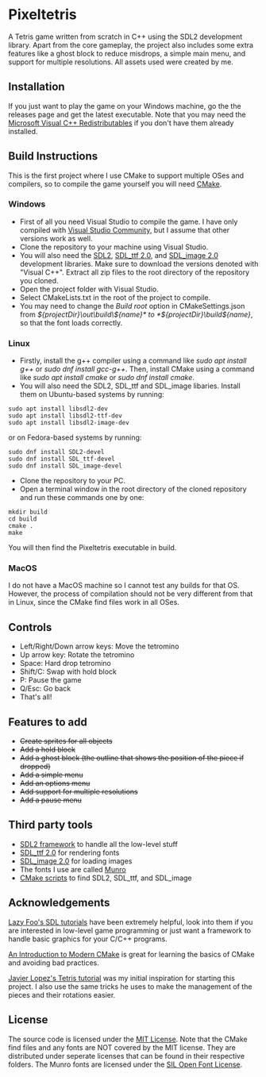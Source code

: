 # Pixeltetris
A Tetris game written from scratch in C++ using the SDL2 development library. Apart from the core gameplay, the project also includes some extra features like a ghost block to reduce misdrops, a simple main menu, and support for multiple resolutions. All assets used were created by me.

## Installation
If you just want to play the game on your Windows machine, go the the releases page and get the latest executable. Note that you may need the [Microsoft Visual C++ Redistributables](https://support.microsoft.com/en-us/topic/the-latest-supported-visual-c-downloads-2647da03-1eea-4433-9aff-95f26a218cc0) if you don't have them already installed.

## Build Instructions
This is the first project where I use CMake to support multiple OSes and compilers, so to compile the game yourself you will need [CMake](https://cmake.org/overview/).

### Windows
- First of all you need Visual Studio to compile the game. I have only compiled with [Visual Studio Community](https://visualstudio.microsoft.com/vs/community/), but I assume that other versions work as well.
- Clone the repository to your machine using Visual Studio.
- You will also need the [SDL2](https://www.libsdl.org/download-2.0.php), [SDL_ttf 2.0](https://www.libsdl.org/projects/SDL_ttf/), and [SDL_image 2.0](https://www.libsdl.org/projects/SDL_image/) development libraries. Make sure to download the versions denoted with "Visual C++". Extract all zip files to the root directory of the repository you cloned.
- Open the project folder with Visual Studio.
- Select CMakeLists.txt in the root of the project to compile.
- You may need to change the *Build root* option in CMakeSettings.json from *${projectDir}\out\build\${name}* to *${projectDir}\build\${name}*, so that the font loads correctly.

### Linux
- Firstly, install the g++ compiler using a command like *sudo apt install g++* or *sudo dnf install gcc-g++*. Then, install CMake using a command like *sudo apt install cmake* or *sudo dnf install cmake*.
- You will also need the SDL2, SDL_ttf and SDL_image libaries. Install them on Ubuntu-based systems by running:
```
sudo apt install libsdl2-dev
sudo apt install libsdl2-ttf-dev
sudo apt install libsdl2-image-dev
```
or on Fedora-based systems by running:
```
sudo dnf install SDL2-devel
sudo dnf install SDL_ttf-devel
sudo dnf install SDL_image-devel
```
- Clone the repository to your PC.
- Open a terminal window in the root directory of the cloned repository and run these commands one by one:
```
mkdir build
cd build
cmake .
make
```
You will then find the Pixeltetris executable in build.

### MacOS
I do not have a MacOS machine so I cannot test any builds for that OS. However, the process of compilation should not be very different from that in Linux, since the CMake find files work in all OSes.

## Controls
- Left/Right/Down arrow keys: Move the tetromino
- Up arrow key: Rotate the tetromino
- Space: Hard drop tetromino
- Shift/C: Swap with hold block
- P: Pause the game
- Q/Esc: Go back
- That's all!

## Features to add
- ~~Create sprites for all objects~~
- ~~Add a hold block~~
- ~~Add a ghost block (the outline that shows the position of the piece if dropped)~~
- ~~Add a simple menu~~
- ~~Add an options menu~~
- ~~Add support for multiple resolutions~~
- ~~Add a pause menu~~

## Third party tools
- [SDL2 framework](https://www.libsdl.org/) to handle all the low-level stuff
- [SDL_ttf 2.0](https://www.libsdl.org/projects/SDL_ttf/) for rendering fonts
- [SDL_image 2.0](https://www.libsdl.org/projects/SDL_image/) for loading images
- The fonts I use are called [Munro](https://www.fontsquirrel.com/fonts/munro)
- [CMake scripts](https://github.com/tcbrindle/sdl2-cmake-scripts) to find SDL2, SDL_ttf, and SDL_image

## Acknowledgements
[Lazy Foo's SDL tutorials](https://lazyfoo.net/tutorials/SDL/index.php) have been extremely helpful, look into them if you are interested in low-level game programming or just want a framework to handle basic graphics for your C/C++ programs.

[An Introduction to Modern CMake](https://cliutils.gitlab.io/modern-cmake/) is great for learning the basics of CMake and avoiding bad practices.

[Javier Lopez's Tetris tutorial](https://javilop.com/gamedev/tetris-tutorial-in-c-platform-independent-focused-in-game-logic-for-beginners/#comments) was my initial inspiration for starting this project. I also use the same tricks he uses to make the management of the pieces and their rotations easier.

## License
The source code is licensed under the [MIT License](https://tldrlegal.com/license/mit-license). Note that the CMake find files and any fonts are NOT covered by the MIT license. They are distributed under seperate licenses that can be found in their respective folders. The Munro fonts are licensed under the [SIL Open Font License](http://scripts.sil.org/OFL).
